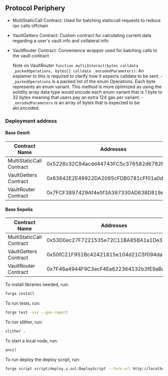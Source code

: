## Protocol Periphery

- MultiStaticCall Contract: Used for batching staticcall requests to reduce rpc calls offchain
- VaultGetters Contract: Custom contract for calculating current data regarding a user's vault info and collateral info
- VaultRouter Contract: Convenience wrapper used for batching calls to the vault contract

  Note on VaultRouter `function multiInteract(bytes calldata _packedOperations, bytes[] calldata _encodedParameters)`:
  An explainer to this is required to clarify how it expects calldata to be sent. - `_packedOperations` is a packed list of the enum Operations. Each byte represents an enum variant. This method is more optimized as using the solidity array data type would encode each enum variant that is 1 byte to 32 bytes meaning that users pay an extra 124 gas per variant. - `_encodedParameters` is an array of bytes that is expected to be abi.encoded.

### Deployment address

#### Base Georli

| Contract Name            | Addresses                                  |
| ------------------------ | ------------------------------------------ |
| MultiStaticCall Contract | 0x5226c32C94acdd44743FC5c376582d6782FA7592 |
| VaultGetters Contract    | 0x63642E2E49922DA2095cFDB0781cFf01a0d69786 |
| VaultRouter Contract     | 0x7FCF3897429Af4e5f3A397330AD638D819e53328 |

#### Base Sepolia

| Contract Name            | Addresses                                  |
| ------------------------ | ------------------------------------------ |
| MultiStaticCall Contract | 0x53D0ec27F7221535e72C11BA85BA1a1De34298c5 |
| VaultGetters Contract    | 0x50fC21F951Bc42421815e104d21C5f094da9e70C |
| VaultRouter Contract     | 0x7F46a4944F9C3ecF4Ea622364132b3fE9aBa1015 |

To install libraries needed, run:

```zsh
forge install
```

To run tests, run:

```zsh
forge test -vvv --gas-report
```

To run slither, run:

```zsh
slither .
```

To start a local node, run:

```zsh
anvil
```

To run deploy the deploy script, run:

```zsh
forge script script/deploy.s.sol:DeployScript --fork-url http://localhost:8545 --broadcast
```
